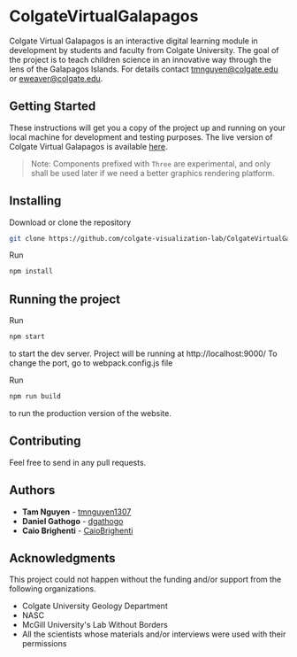 # ColgateVirtualGalapagos

Colgate Virtual Galapagos is an interactive digital learning module in development by students and faculty from Colgate University. The goal of the project is to teach children science in an innovative way through the lens of the Galapagos Islands. For details contact tmnguyen@colgate.edu or eweaver@colgate.edu.

## Getting Started

These instructions will get you a copy of the project up and running on your local machine for development and testing purposes. The live version of Colgate Virtual Galapagos is available [here](http://virtualgalapagos.colgate.edu).

> Note: Components prefixed with `Three` are experimental, and only shall be used later if we need a better graphics rendering platform.

## Installing

Download or clone the repository

```bash
git clone https://github.com/colgate-visualization-lab/ColgateVirtualGalapagos.git
```

Run

```bash
npm install
```

## Running the project

Run

```bash
npm start
```

to start the dev server. Project will be running at http://localhost:9000/
To change the port, go to webpack.config.js file

Run

```bash
npm run build
```

to run the production version of the website.

## Contributing

Feel free to send in any pull requests.

## Authors

- **Tam Nguyen** - [tmnguyen1307](https://github.com/tmnguyen1307)
- **Daniel Gathogo** - [dgathogo](https://github.com/dgathogo)
- **Caio Brighenti** - [CaioBrighenti](https://github.com/CaioBrighenti)

## Acknowledgments

This project could not happen without the funding and/or support from the following organizations.

- Colgate University Geology Department
- NASC
- McGill University's Lab Without Borders
- All the scientists whose materials and/or interviews were used with their permissions
